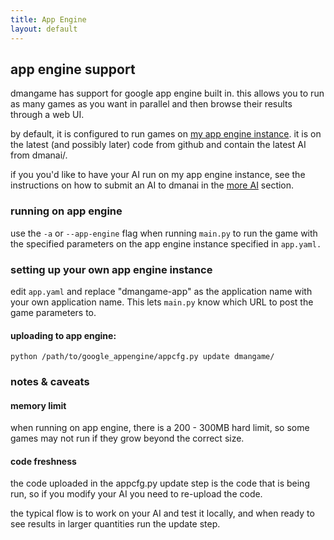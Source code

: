 ```yaml
---
title: App Engine
layout: default
---
```


## app engine support

dmangame has support for google app engine built in. this
allows you to run as many games as you want in parallel and
then browse their results through a web UI.

by default, it is configured to run games on [my app engine
instance][0]. it is on the latest (and possibly later) code
from github and contain the latest AI from dmanai/. 

if you you'd like to have your AI run on my app engine
instance, see the instructions on how to submit an AI to
dmanai in the [more AI][1] section.

### running on app engine

use the `-a` or `--app-engine` flag when running `main.py` to
run the game with the specified parameters on the app engine
instance specified in `app.yaml.`

### setting up your own app engine instance

edit `app.yaml` and replace "dmangame-app" as the application
name with your own application name. This lets `main.py` know
which URL to post the game parameters to.

#### uploading to app engine:

    python /path/to/google_appengine/appcfg.py update dmangame/


### notes & caveats

#### memory limit

when running on app engine, there is a 200 - 300MB hard limit, so some games may not run if they grow beyond the correct size.

#### code freshness

the code uploaded in the appcfg.py update step is the code
that is being run, so if you modify your AI you need to
re-upload the code.

the typical flow is to work on your AI and test it locally,
and when ready to see results in larger quantities run the
update step.

[0]: http://dmangame-app.appspot.com
[1]: more_ais.html



